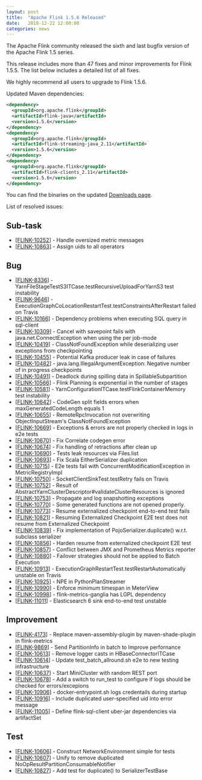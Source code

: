 ```yaml
---
layout: post
title:  "Apache Flink 1.5.6 Released"
date:   2018-12-22 12:00:00
categories: news
---
```


The Apache Flink community released the sixth and last bugfix version of the Apache Flink 1.5 series.

This release includes more than 47 fixes and minor improvements for Flink 1.5.5. The list below includes a detailed list of all fixes.

We highly recommend all users to upgrade to Flink 1.5.6.

Updated Maven dependencies:

```xml
<dependency>
  <groupId>org.apache.flink</groupId>
  <artifactId>flink-java</artifactId>
  <version>1.5.6</version>
</dependency>
<dependency>
  <groupId>org.apache.flink</groupId>
  <artifactId>flink-streaming-java_2.11</artifactId>
  <version>1.5.6</version>
</dependency>
<dependency>
  <groupId>org.apache.flink</groupId>
  <artifactId>flink-clients_2.11</artifactId>
  <version>1.5.6</version>
</dependency>
```

You can find the binaries on the updated [Downloads page](http://flink.apache.org/downloads.html).

List of resolved issues:

<h2>        Sub-task
</h2>
<ul>
<li>[<a href='https://issues.apache.org/jira/browse/FLINK-10252'>FLINK-10252</a>] -         Handle oversized metric messages
</li>
<li>[<a href='https://issues.apache.org/jira/browse/FLINK-10863'>FLINK-10863</a>] -         Assign uids to all operators
</li>
</ul>
        
<h2>        Bug
</h2>
<ul>
<li>[<a href='https://issues.apache.org/jira/browse/FLINK-8336'>FLINK-8336</a>] -         YarnFileStageTestS3ITCase.testRecursiveUploadForYarnS3 test instability
</li>
<li>[<a href='https://issues.apache.org/jira/browse/FLINK-9646'>FLINK-9646</a>] -         ExecutionGraphCoLocationRestartTest.testConstraintsAfterRestart failed on Travis
</li>
<li>[<a href='https://issues.apache.org/jira/browse/FLINK-10166'>FLINK-10166</a>] -         Dependency problems when executing SQL query in sql-client
</li>
<li>[<a href='https://issues.apache.org/jira/browse/FLINK-10309'>FLINK-10309</a>] -         Cancel with savepoint fails with java.net.ConnectException when using the per job-mode
</li>
<li>[<a href='https://issues.apache.org/jira/browse/FLINK-10419'>FLINK-10419</a>] -         ClassNotFoundException while deserializing user exceptions from checkpointing
</li>
<li>[<a href='https://issues.apache.org/jira/browse/FLINK-10455'>FLINK-10455</a>] -         Potential Kafka producer leak in case of failures
</li>
<li>[<a href='https://issues.apache.org/jira/browse/FLINK-10482'>FLINK-10482</a>] -         java.lang.IllegalArgumentException: Negative number of in progress checkpoints
</li>
<li>[<a href='https://issues.apache.org/jira/browse/FLINK-10491'>FLINK-10491</a>] -         Deadlock during spilling data in SpillableSubpartition 
</li>
<li>[<a href='https://issues.apache.org/jira/browse/FLINK-10566'>FLINK-10566</a>] -         Flink Planning is exponential in the number of stages
</li>
<li>[<a href='https://issues.apache.org/jira/browse/FLINK-10581'>FLINK-10581</a>] -         YarnConfigurationITCase.testFlinkContainerMemory test instability
</li>
<li>[<a href='https://issues.apache.org/jira/browse/FLINK-10642'>FLINK-10642</a>] -         CodeGen split fields errors when maxGeneratedCodeLength equals 1
</li>
<li>[<a href='https://issues.apache.org/jira/browse/FLINK-10655'>FLINK-10655</a>] -         RemoteRpcInvocation not overwriting ObjectInputStream&#39;s ClassNotFoundException
</li>
<li>[<a href='https://issues.apache.org/jira/browse/FLINK-10669'>FLINK-10669</a>] -         Exceptions &amp; errors are not properly checked in logs in e2e tests
</li>
<li>[<a href='https://issues.apache.org/jira/browse/FLINK-10670'>FLINK-10670</a>] -         Fix Correlate codegen error
</li>
<li>[<a href='https://issues.apache.org/jira/browse/FLINK-10674'>FLINK-10674</a>] -         Fix handling of retractions after clean up
</li>
<li>[<a href='https://issues.apache.org/jira/browse/FLINK-10690'>FLINK-10690</a>] -         Tests leak resources via Files.list
</li>
<li>[<a href='https://issues.apache.org/jira/browse/FLINK-10693'>FLINK-10693</a>] -         Fix Scala EitherSerializer duplication
</li>
<li>[<a href='https://issues.apache.org/jira/browse/FLINK-10715'>FLINK-10715</a>] -         E2e tests fail with ConcurrentModificationException in MetricRegistryImpl
</li>
<li>[<a href='https://issues.apache.org/jira/browse/FLINK-10750'>FLINK-10750</a>] -         SocketClientSinkTest.testRetry fails on Travis
</li>
<li>[<a href='https://issues.apache.org/jira/browse/FLINK-10752'>FLINK-10752</a>] -         Result of AbstractYarnClusterDescriptor#validateClusterResources is ignored
</li>
<li>[<a href='https://issues.apache.org/jira/browse/FLINK-10753'>FLINK-10753</a>] -         Propagate and log snapshotting exceptions
</li>
<li>[<a href='https://issues.apache.org/jira/browse/FLINK-10770'>FLINK-10770</a>] -         Some generated functions are not opened properly.
</li>
<li>[<a href='https://issues.apache.org/jira/browse/FLINK-10773'>FLINK-10773</a>] -         Resume externalized checkpoint end-to-end test fails
</li>
<li>[<a href='https://issues.apache.org/jira/browse/FLINK-10821'>FLINK-10821</a>] -         Resuming Externalized Checkpoint E2E test does not resume from Externalized Checkpoint
</li>
<li>[<a href='https://issues.apache.org/jira/browse/FLINK-10839'>FLINK-10839</a>] -         Fix implementation of PojoSerializer.duplicate() w.r.t. subclass serializer
</li>
<li>[<a href='https://issues.apache.org/jira/browse/FLINK-10856'>FLINK-10856</a>] -         Harden resume from externalized checkpoint E2E test
</li>
<li>[<a href='https://issues.apache.org/jira/browse/FLINK-10857'>FLINK-10857</a>] -         Conflict between JMX and Prometheus Metrics reporter
</li>
<li>[<a href='https://issues.apache.org/jira/browse/FLINK-10880'>FLINK-10880</a>] -         Failover strategies should not be applied to Batch Execution
</li>
<li>[<a href='https://issues.apache.org/jira/browse/FLINK-10913'>FLINK-10913</a>] -         ExecutionGraphRestartTest.testRestartAutomatically unstable on Travis
</li>
<li>[<a href='https://issues.apache.org/jira/browse/FLINK-10925'>FLINK-10925</a>] -         NPE in PythonPlanStreamer
</li>
<li>[<a href='https://issues.apache.org/jira/browse/FLINK-10990'>FLINK-10990</a>] -         Enforce minimum timespan in MeterView
</li>
<li>[<a href='https://issues.apache.org/jira/browse/FLINK-10998'>FLINK-10998</a>] -         flink-metrics-ganglia has LGPL dependency
</li>
<li>[<a href='https://issues.apache.org/jira/browse/FLINK-11011'>FLINK-11011</a>] -         Elasticsearch 6 sink end-to-end test unstable
</li>
</ul>
                
<h2>        Improvement
</h2>
<ul>
<li>[<a href='https://issues.apache.org/jira/browse/FLINK-4173'>FLINK-4173</a>] -         Replace maven-assembly-plugin by maven-shade-plugin in flink-metrics
</li>
<li>[<a href='https://issues.apache.org/jira/browse/FLINK-9869'>FLINK-9869</a>] -         Send PartitionInfo in batch to Improve perfornance
</li>
<li>[<a href='https://issues.apache.org/jira/browse/FLINK-10613'>FLINK-10613</a>] -         Remove logger casts in HBaseConnectorITCase
</li>
<li>[<a href='https://issues.apache.org/jira/browse/FLINK-10614'>FLINK-10614</a>] -         Update test_batch_allround.sh e2e to new testing infrastructure
</li>
<li>[<a href='https://issues.apache.org/jira/browse/FLINK-10637'>FLINK-10637</a>] -         Start MiniCluster with random REST port
</li>
<li>[<a href='https://issues.apache.org/jira/browse/FLINK-10678'>FLINK-10678</a>] -         Add a switch to run_test to configure if logs should be checked for errors/excepions
</li>
<li>[<a href='https://issues.apache.org/jira/browse/FLINK-10906'>FLINK-10906</a>] -         docker-entrypoint.sh logs credentails during startup
</li>
<li>[<a href='https://issues.apache.org/jira/browse/FLINK-10916'>FLINK-10916</a>] -         Include duplicated user-specified uid into error message
</li>
<li>[<a href='https://issues.apache.org/jira/browse/FLINK-11005'>FLINK-11005</a>] -         Define flink-sql-client uber-jar dependencies via artifactSet
</li>
</ul>
    
<h2>        Test
</h2>
<ul>
<li>[<a href='https://issues.apache.org/jira/browse/FLINK-10606'>FLINK-10606</a>] -         Construct NetworkEnvironment simple for tests
</li>
<li>[<a href='https://issues.apache.org/jira/browse/FLINK-10607'>FLINK-10607</a>] -         Unify to remove duplicated NoOpResultPartitionConsumableNotifier
</li>
<li>[<a href='https://issues.apache.org/jira/browse/FLINK-10827'>FLINK-10827</a>] -         Add test for duplicate() to SerializerTestBase
</li>
</ul>
